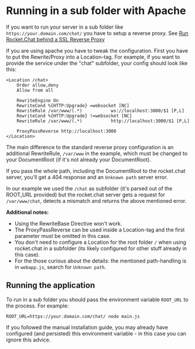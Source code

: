 # Running in a sub folder with Apache

If you want to run your server in a sub folder like `https://your.domain.com/chat/` you have to setup a reverse proxy.
See [Run Rocket.Chat behind a SSL Reverse Proxy](/installation/manual-installation/configuring-ssl-reverse-proxy/)

If you are using apache you have to tweak the configuration. First you have to put the Rewrite/Proxy into a Location-tag.
For example, if you want to provide the service under the "chat" subfolder, your config should look like this:

```
<Location /chat>
    Order allow,deny
    Allow from all

    RewriteEngine On
    RewriteCond %{HTTP:Upgrade} =websocket [NC]
    RewriteRule /var/www/(.*)           ws://localhost:3000/$1 [P,L]
    RewriteCond %{HTTP:Upgrade} !=websocket [NC]
    RewriteRule /var/www/(.*)           http://localhost:3000/$1 [P,L]

    ProxyPassReverse http://localhost:3000
</Location>
```

The main difference to the standard reverse proxy configuration is an additional RewriteRule, `/var/www` in the example, which must be changed to your DocumentRoot (if it's not already your DocumentRoot).

If you pass the whole path, including the DocumentRoot to the rocket.chat server, you'll get a 404 response and an `Unknown path` server error.

In our example we used the `/chat` as subfolder (it's parsed out of the ROOT_URL provided) but the rocket.chat server gets a request for `/var/www/chat`, detects a mismatch and returns the above mentioned error.

**Additional notes:**

- Using the RewriteBase Directive won't work.
- The ProxyPassReverse can be used inside a Location-tag and the first parameter must be omitted in this case.
- You don't need to configure a Location for the root folder `/` when using rocket.chat in a subfolder (its likely configured for other stuff already in this case).
- For the those curious about the details: the mentioned path-handling is in `webapp.js`, search for `Unknown path`.

## Running the application

To run in a sub folder you should pass the environment variable `ROOT_URL` to the process.
For example:

```shell
ROOT_URL=https://your.domain.com/chat/ node main.js
```

If you followed the manual installation guide, you may already have configured (and persisted) this environment variable - in this case you can ignore this advice.
